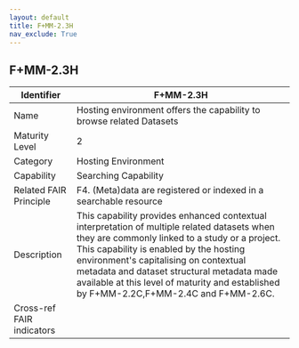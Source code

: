 ```yaml
---
layout: default
title: F+MM-2.3H
nav_exclude: True
---
```


## F+MM-2.3H

| Identifier | F+MM-2.3H |
| ---------- | ----------|
| Name | Hosting environment offers the capability to browse related Datasets |
| Maturity Level | 2 |
| Category | Hosting Environment |
| Capability | Searching Capability |
| Related FAIR Principle | F4. (Meta)data are registered or indexed in a searchable resource |
| Description | This capability provides enhanced contextual interpretation of multiple related datasets when they are commonly linked to a study or a project. This capability is enabled by the hosting environment's capitalising on contextual metadata and dataset structural metadata made available at this level of maturity and established by F+MM-2.2C,F+MM-2.4C and F+MM-2.6C.|
| Cross-ref FAIR indicators | |
